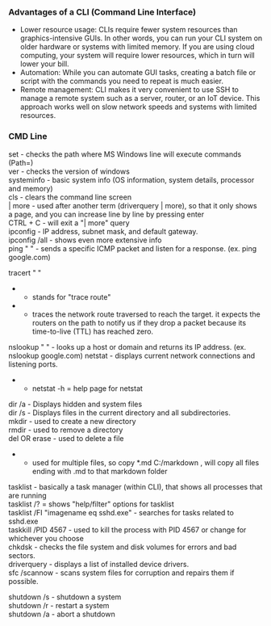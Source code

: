 ### Advantages of a CLI (Command Line Interface)

- Lower resource usage: CLIs require fewer system resources than graphics-intensive GUIs. In other words, you can run your CLI system on older hardware or systems with limited             memory. If you are using cloud computing, your system will require lower resources, which in turn will lower your bill.
- Automation: While you can automate GUI tasks, creating a batch file or script with the commands you need to repeat is much easier.
- Remote management: CLI makes it very convenient to use SSH to manage a remote system such as a server, router, or an IoT device. This approach works well on slow network                 speeds and systems with limited resources.

### CMD Line 

set - checks the path where MS Windows line will execute commands (Path=)  
ver - checks the version of windows  
systeminfo - basic system info (OS information, system details, processor and memory)  
cls - clears the command line screen  
| more - used after another term (driverquery | more), so that it only shows a page, and you can increase line by line by pressing enter  
CTRL + C - will exit a "| more" query   
ipconfig - IP address, subnet mask, and default gateway.  
ipconfig /all - shows even more extensive info  
ping " " - sends a specific ICMP packet and listen for a response. (ex. ping google.com)  

tracert " " 
   -   - stands for "trace route"    
   -    - traces the network route traversed to reach the target. it expects the routers on the path to notify us if they drop a packet because its time-to-live (TTL) has reached             zero.
          
nslookup " " - looks up a host or domain and returns its IP address. (ex. nslookup google.com)
netstat - displays current network connections and listening ports.    
   -   - netstat -h   = help page for netstat
             
dir /a - Displays hidden and system files  
dir /s - Displays files in the current directory and all subdirectories.  
mkdir - used to create a new directory  
rmdir - used to remove a directory  
del OR erase - used to delete a file  

* - used for multiple files, so copy *.md C:/markdown , will copy all files ending with .md to that markdown folder
    
tasklist - basically a task manager (within CLI), that shows all processes that are running  
  tasklist /? = shows "help/filter" options for tasklist  
  tasklist /FI "imagename eq sshd.exe" - searches for tasks related to sshd.exe  
  taskkill /PID 4567 - used to kill the process with PID 4567 or change for whichever you choose  
chkdsk - checks the file system and disk volumes for errors and bad sectors.  
driverquery - displays a list of installed device drivers.  
sfc /scannow - scans system files for corruption and repairs them if possible.  

shutdown /s - shutdown a system  
shutdown /r - restart a system  
shutdown /a - abort a shutdown  
